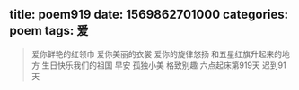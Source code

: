 title: poem919
date: 1569862701000
categories: poem
tags: 爱
---
> 爱你鲜艳的红领巾
爱你美丽的衣裳
爱你的旋律悠扬
和五星红旗升起来的地方
生日快乐我们的祖国
早安
孤独小美
格致别趣
六点起床第919天 迟到91天